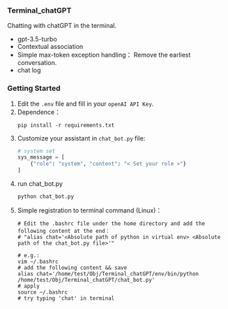 ### Terminal_chatGPT
Chatting with chatGPT in the terminal.

- gpt-3.5-turbo
- Contextual association
- Simple max-token exception handling： Remove the earliest conversation.
- chat log

### Getting Started
1. Edit the `.env` file and fill in your `openAI API Key`.
2. Dependence：
    ```shell
    pip install -r requirements.txt
    ```
3. Customize your assistant in `chat_bot.py` file:
   ```python
   # system set
   sys_message = [
       {"role": "system", "content": "< Set your role >"}
   ]
   ```
4. run chat_bot.py
   ```shell
   python chat_bot.py
   ```
5. Simple registration to terminal command (Linux)：
   ```shell
   # Edit the .bashrc file under the home directory and add the following content at the end：
   # "alias chat='<Absolute path of python in virtual env> <Absolute path of the chat_bot.py file>'"
   
   # e.g.: 
   vim ~/.bashrc
   # add the following content && save
   alias chat='/home/test/Obj/Terminal_chatGPT/env/bin/python /home/test/Obj/Terminal_chatGPT/chat_bot.py'
   # apply
   source ~/.bashrc
   # try typing 'chat' in terminal
   ```
